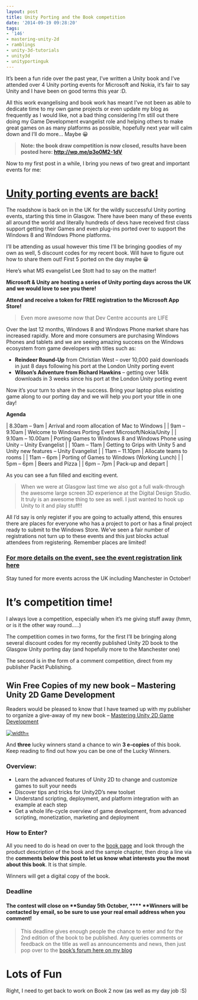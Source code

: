 ```yaml
---
layout: post
title: Unity Porting and the Book competition
date: '2014-09-19 09:28:20'
tags:
- '146'
- mastering-unity-2d
- ramblings
- unity-3d-tutorials
- unity3d
- unityportinguk
---
```


It’s been a fun ride over the past year, I’ve written a Unity book and I’ve attended over 4 Unity porting events for Microsoft and Nokia, it’s fair to say Unity and I have been on good terms this year :D.

All this work evangelising and book work has meant I’ve not been as able to dedicate time to my own game projects or even update my blog as frequently as I would like, not a bad thing considering I’m still out there doing my Game Development evangelist role and helping others to make great games on as many platforms as possible, hopefully next year will calm down and I’ll do more… Maybe 😀

> **Note: the book draw competition is now closed, results have been posted here: http://wp.me/p3o0M2-1dV**

Now to my first post in a while, I bring you news of two great and important events for me:

# [Unity porting events are back!](https://msevents.microsoft.com/CUI/EventDetail?EventID=1032596026&Culture=en-GB&community=0 "Glasgow Unity Porting lab registration")

The roadshow is back on in the UK for the wildly successful Unity porting events, starting this time in Glasgow.  There have been many of these events all around the world and literally hundreds of devs have received first class support getting their Games and even plug-ins ported over to support the Windows 8 and Windows Phone platforms.

I’ll be attending as usual however this time I’ll be bringing goodies of my own as well, 5 discount codes for my recent book. Will have to figure out how to share them out!  First 5 ported on the day maybe 😀

Here’s what MS evangelist Lee Stott had to say on the matter!

**Microsoft & Unity are hosting a series of Unity porting days across the UK and we would love to see you there!**

**Attend and receive a token for FREE registration to the Microsoft App Store!**

> Even more awesome now that Dev Centre accounts are LIFE

Over the last 12 months, Windows 8 and Windows Phone market share has increased rapidly. More and more consumers are purchasing Windows Phones and tablets and we are seeing amazing success on the Windows ecosystem from game developers with titles such as:

- **Reindeer Round-Up** from Christian West – over 10,000 paid downloads in just 8 days following his port at the London Unity porting event
- **Wilson’s Adventure from Richard Hawkins** – getting over 148k downloads in 3 weeks since his port at the London Unity porting event

Now it’s your turn to share in the success. Bring your laptop plus existing game along to our porting day and we will help you port your title in one day!

**Agenda**

| 8.30am – 9am | Arrival and room allocation of Mac to Windows |
| 9am – 9.10am | Welcome to Windows Porting Event Microsoft/Nokia/Unity |
| 9.10am – 10.00am | Porting Games to Windows 8 and Windows Phone using Unity – Unity Evangelist |
| 10am – 11am | Getting to Grips with Unity 5 and Unity new features – Unity Evangelist |
| 11am – 11.10pm | Allocate teams to rooms |
| 11am – 6pm | Porting of Games to Windows (Working Lunch) |
| 5pm – 6pm | Beers and Pizza |
| 6pm – 7pm | Pack-up and depart |

As you can see a fun filled and exciting event.

> When we were at Glasgow last time we also got a full walk-through the awesome large screen 3D experience at the Digital Design Studio.  It truly is an awesome thing to see as well.  I just wanted to hook up Unity to it and play stuff!!

All I’d say is only register if you are going to actually attend, this ensures there are places for everyone who has a project to port or has a final project ready to submit to the Windows Store.  We’ve seen a fair number of registrations not turn up to these events and this just blocks actual attendees from registering.  Remember places are limited!

### [For more details on the event, see the event registration link here](https://msevents.microsoft.com/CUI/EventDetail?EventID=1032596026&Culture=en-GB&community=0 "Glasgow Unity Porting lab registration")

Stay tuned for more events across the UK including Manchester in October!

# It’s competition time!

I always love a competition, especially when it’s me giving stuff away (hmm, or is it the other way round…..)

The competition comes in two forms, for the first I’ll be bringing along several discount codes for my recently published Unity 2D book to the Glasgow Unity porting day (and hopefully more to the Manchester one)

The second is in the form of a comment competition, direct from my publisher Packt Publishing.

## **Win Free Copies of my new book – Mastering Unity 2D Game Development**

Readers would be pleased to know that I have teamed up with my publisher to organize a give-away of my new book – [Mastering Unity 2D Game Development](https://www.packtpub.com/game-development/mastering-unity-2d-game-development)

[![ width=](/Images/wordpress/2014/10/FrontCover-234x300.png)](/Images/wordpress/2014/10/FrontCover.png)

 

And **three** lucky winners stand a chance to win **3 e-copies** of this book. Keep reading to find out how you can be one of the Lucky Winners.

 

### Overview:

 

 

 

- Learn the advanced features of Unity 2D to change and customize games to suit your needs
- Discover tips and tricks for Unity2D’s new toolset
- Understand scripting, deployment, and platform integration with an example at each step
- Get a whole life-cycle overview of game development, from advanced scripting, monetization, marketing and deployment

###   **How to Enter?**

All you need to do is head on over to the [book page](https://www.packtpub.com/game-development/mastering-unity-2d-game-development) and look through the product description of the book and the sample chapter, then drop a line via the **comments below this post to let us know what interests you the most about this book**. It is that simple.

Winners will get a digital copy of the book.

 

### **Deadline**

#### The contest will close on **Sunday 5th October, ****  **Winners will be contacted by email, so be sure to use your real email address when you comment!

> This deadline gives enough people the chance to enter and for the 2nd edition of the book to be published.  Any queries comments or feedback on the title as well as announcements and news, then just pop over to the [book’s forum here on my blog](http://bit.ly/MasteringUnity2DForums "Mastering Unity 2D Game Development forums")

# Lots of Fun

Right, I need to get back to work on Book 2 now (as well as my day job :S)

